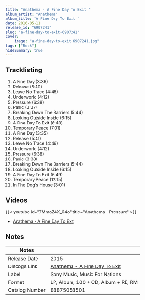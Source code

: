 ```yaml
---
title: "Anathema - A Fine Day To Exit "
album_artist: "Anathema"
album_title: "A Fine Day To Exit "
date: 2016-05-11
release_id: "6907241"
slug: "a-fine-day-to-exit-6907241"
cover:
    image: "a-fine-day-to-exit-6907241.jpg"
tags: ["Rock"]
hideSummary: true
---
```


## Tracklisting
1. A Fine Day (3:36)
2. Release (5:40)
3. Leave No Trace (4:46)
4. Underworld (4:12)
5. Pressure (6:38)
6. Panic (3:37)
7. Breaking Down The Barriers (5:44)
8. Looking Outside Inside (6:15)
9. A Fine Day To Exit (6:48)
10. Temporary Peace (7:01)
11. A Fine Day (3:35)
12. Release (5:41)
13. Leave No Trace (4:46)
14. Underworld (4:12)
15. Pressure (6:38)
16. Panic (3:38)
17. Breaking Down The Barriers (5:44)
18. Looking Outside Inside (6:15)
19. A Fine Day To Exit (6:49)
20. Temporary Peace (12:15)
21. In The Dog's House (3:01)

## Videos
{{< youtube id="7MmaZ4X_64o" title="Anathema - Pressure" >}}
- [Anathema - A Fine Day To Exit](https://www.youtube.com/watch?v=woqLX7lunAA)

## Notes

| Notes          |             |
| ---------------| ----------- |
| Release Date   | 2015 |
| Discogs Link   | [Anathema - A Fine Day To Exit ](https://www.discogs.com/release/6907241) |
| Label          | Sony Music, Music For Nations |
| Format         | LP, Album, 180 + CD, Album + RE, RM |
| Catalog Number | 88875058501 |

